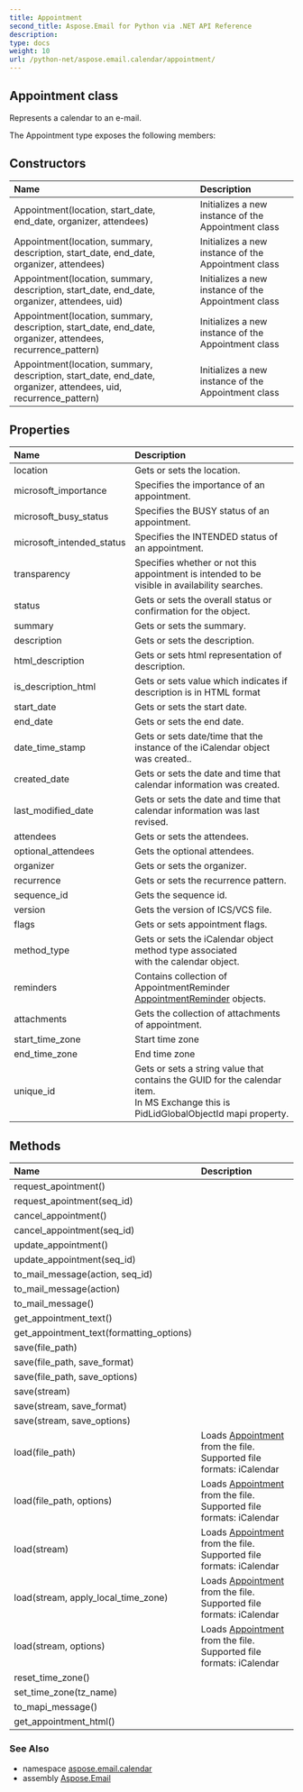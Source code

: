 ```yaml
---
title: Appointment
second_title: Aspose.Email for Python via .NET API Reference
description: 
type: docs
weight: 10
url: /python-net/aspose.email.calendar/appointment/
---
```


## Appointment class

Represents a calendar to an e-mail.

The Appointment type exposes the following members:
## Constructors
| Name | Description |
| :- | :- |
|Appointment(location, start_date, end_date, organizer, attendees)|Initializes a new instance of the Appointment class|
|Appointment(location, summary, description, start_date, end_date, organizer, attendees)|Initializes a new instance of the Appointment class|
|Appointment(location, summary, description, start_date, end_date, organizer, attendees, uid)|Initializes a new instance of the Appointment class|
|Appointment(location, summary, description, start_date, end_date, organizer, attendees, recurrence_pattern)|Initializes a new instance of the Appointment class|
|Appointment(location, summary, description, start_date, end_date, organizer, attendees, uid, recurrence_pattern)|Initializes a new instance of the Appointment class|
## Properties
| Name | Description |
| :- | :- |
|location|Gets or sets the location.|
|microsoft_importance|Specifies the importance of an appointment.|
|microsoft_busy_status|Specifies the BUSY status of an appointment.|
|microsoft_intended_status|Specifies the INTENDED status of an appointment.|
|transparency|Specifies whether or not this appointment is intended to be visible in availability searches.|
|status|Gets or sets the overall status or confirmation for the object.|
|summary|Gets or sets the summary.|
|description|Gets or sets the description.|
|html_description|Gets or sets html representation of description.|
|is_description_html|Gets or sets value which indicates if description is in HTML format|
|start_date|Gets or sets the start date.|
|end_date|Gets or sets the end date.|
|date_time_stamp|Gets or sets date/time that the instance of the iCalendar object was created..|
|created_date|Gets or sets the date and time that calendar information was created.|
|last_modified_date|Gets or sets the date and time that calendar information was last revised.|
|attendees|Gets or sets the attendees.|
|optional_attendees|Gets the optional attendees.|
|organizer|Gets or sets the organizer.|
|recurrence|Gets or sets the recurrence pattern.|
|sequence_id|Gets the sequence id.|
|version|Gets the version of ICS/VCS file.|
|flags|Gets or sets appointment flags.|
|method_type|Gets or sets the iCalendar object method type associated <br/>            with the calendar object.|
|reminders|Contains collection of AppointmentReminder [AppointmentReminder](/email/python-net/aspose.email.calendar/appointmentreminder/) objects.|
|attachments|Gets the collection of attachments of appointment.|
|start_time_zone|Start time zone|
|end_time_zone|End time zone|
|unique_id|Gets or sets a string value that contains the GUID for the calendar item.<br/>            In MS Exchange this is PidLidGlobalObjectId mapi property.|
## Methods
| Name | Description |
| :- | :- |
|request_apointment()|  |
|request_apointment(seq_id)|  |
|cancel_appointment()|  |
|cancel_appointment(seq_id)|  |
|update_appointment()|  |
|update_appointment(seq_id)|  |
|to_mail_message(action, seq_id)|  |
|to_mail_message(action)|  |
|to_mail_message()|  |
|get_appointment_text()|  |
|get_appointment_text(formatting_options)|  |
|save(file_path)|  |
|save(file_path, save_format)|  |
|save(file_path, save_options)|  |
|save(stream)|  |
|save(stream, save_format)|  |
|save(stream, save_options)|  |
|load(file_path)|Loads [Appointment](/email/python-net/aspose.email.calendar/appointment/) from the file.<br/>            Supported file formats: iCalendar|
|load(file_path, options)|Loads [Appointment](/email/python-net/aspose.email.calendar/appointment/) from the file.<br/>            Supported file formats: iCalendar|
|load(stream)|Loads [Appointment](/email/python-net/aspose.email.calendar/appointment/) from the file.<br/>            Supported file formats: iCalendar|
|load(stream, apply_local_time_zone)|Loads [Appointment](/email/python-net/aspose.email.calendar/appointment/) from the file.<br/>            Supported file formats: iCalendar|
|load(stream, options)|Loads [Appointment](/email/python-net/aspose.email.calendar/appointment/) from the file.<br/>            Supported file formats: iCalendar|
|reset_time_zone()|  |
|set_time_zone(tz_name)|  |
|to_mapi_message()|  |
|get_appointment_html()|  |

### See Also

* namespace [aspose.email.calendar](/email/python-net/aspose.email.calendar/)
* assembly [Aspose.Email](/email/python-net/)

